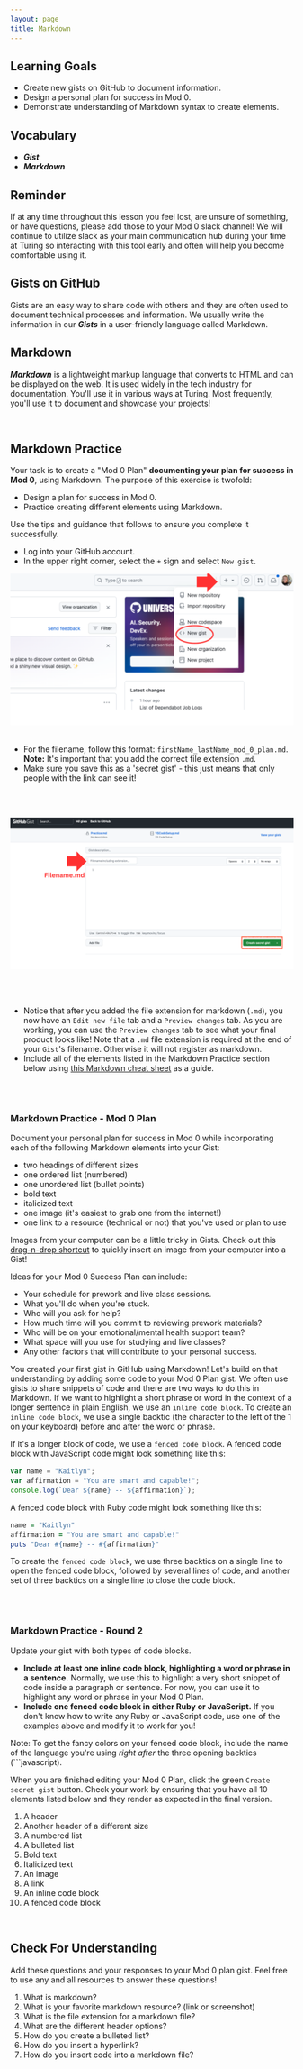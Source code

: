 ```yaml
---
layout: page
title: Markdown
---
```


## Learning Goals

- Create new gists on GitHub to document information.
- Design a personal plan for success in Mod 0.
- Demonstrate understanding of Markdown syntax to create elements.

## Vocabulary

- ***Gist***
- ***Markdown***

## Reminder

If at any time throughout this lesson you feel lost, are unsure of something, or have questions, please add those to your Mod 0 slack channel! We will continue to utilize slack as your main communication hub during your time at Turing so interacting with this tool early and often will help you become comfortable using it.

## Gists on GitHub

Gists are an easy way to share code with others and they are often used to document technical processes and information. We usually write the information in our ***Gists*** in a user-friendly language called Markdown.

## Markdown

***Markdown*** is a lightweight markup language that converts to HTML and can be displayed on the web. It is used widely in the tech industry for documentation. You'll use it in various ways at Turing. Most frequently, you'll use it to document and showcase your projects!

<br/>

## Markdown Practice

Your task is to create a "Mod 0 Plan" **documenting your plan for success in Mod 0**, using Markdown. The purpose of this exercise is twofold:
- Design a plan for success in Mod 0.
- Practice creating different elements using Markdown. 

Use the tips and guidance that follows to ensure you complete it successfully.

- Log into your GitHub account.
- In the upper right corner, select the `+` sign and select `New gist`. 

![Creating a New Gist](assets/markdown/new-gist.png)
<br/>
<br/>

- For the filename, follow this format: `firstName_lastName_mod_0_plan.md`. **Note:** It's important that you add the correct file extension `.md`.
- Make sure you save this as a 'secret gist' - this just means that only people with the link can see it!
<br/>
<br/>

![Add filename with correct format](assets/markdown/Filename.png)

<br/>
<br/>

- Notice that after you added the file extension for markdown (`.md`), you now have an `Edit new file` tab and a `Preview changes` tab. As you are working, you can use the `Preview changes` tab to see what your final product looks like! Note that a `.md` file extension is required at the end of your `Gist`'s filename. Otherwise it will not register as markdown.
- Include all of the elements listed in the Markdown Practice section below using [this Markdown cheat sheet](https://www.markdownguide.org/cheat-sheet/) as a guide.

<br/>
<br/>

<div>
  <h3>Markdown Practice - Mod 0 Plan</h3>
  <p>Document your personal plan for success in Mod 0 while incorporating each of the following Markdown elements into your Gist:</p>
  <ul>
    <li>two headings of different sizes</li>
    <li>one ordered list (numbered)</li>
    <li>one unordered list (bullet points)</li>
    <li>bold text</li>
    <li>italicized text</li>
    <li>one image (it's easiest to grab one from the internet!)</li>
    <li>one link to a resource (technical or not) that you've used or plan to use</li>
  </ul>
  <p>Images from your computer can be a little tricky in Gists. Check out this <a href="https://www.loom.com/share/8f7ce8e2e58f42fbbcbe215288ed1386" target="blank">drag-n-drop shortcut</a> to quickly insert an image from your computer into a Gist!</p>
  <p>Ideas for your Mod 0 Success Plan can include:</p>
  <ul>
    <li>Your schedule for prework and live class sessions.</li>
    <li>What you'll do when you're stuck.</li>
    <li>Who will you ask for help?</li>
    <li>How much time will you commit to reviewing prework materials?</li>
    <li>Who will be on your emotional/mental health support team?</li>
    <li>What space will you use for studying and live classes?</li>
    <li>Any other factors that will contribute to your personal success.</li>
  </ul>
</div>

You created your first gist in GitHub using Markdown! Let's build on that understanding by adding some code to your Mod 0 Plan gist. We often use gists to share snippets of code and there are two ways to do this in Markdown. If we want to highlight a short phrase or word in the context of a longer sentence in plain English, we use an `inline code block`. To create an `inline code block`, we use a single backtic (the character to the left of the 1 on your keyboard) before and after the word or phrase. 

If it's a longer block of code, we use a `fenced code block`. A fenced code block with JavaScript code might look something like this:
```javascript
var name = "Kaitlyn";
var affirmation = "You are smart and capable!";
console.log(`Dear ${name} -- ${affirmation}`);
```

A fenced code block with Ruby code might look something like this:
```ruby
name = "Kaitlyn"
affirmation = "You are smart and capable!"
puts "Dear #{name} -- #{affirmation}"
```

To create the `fenced code block`, we use three backtics on a single line to open the fenced code block, followed by several lines of code, and another set of three backtics on a single line to close the code block.

<br/>
<br/>

<div>
  <h3>Markdown Practice - Round 2</h3>
  <p>Update your gist with both types of code blocks.</p>
  <ul>
    <li><strong>Include at least one inline code block, highlighting a word or phrase in a sentence.</strong> Normally, we use this to highlight a very short snippet of code inside a paragraph or sentence. For now, you can use it to highlight any word or phrase in your Mod 0 Plan.</li>
    <li><strong>Include one fenced code block in either Ruby or JavaScript.</strong> If you don't know how to write any Ruby or JavaScript code, use one of the examples above and modify it to work for you!</li>
  </ul>
  <p>Note: To get the fancy colors on your fenced code block, include the name of the language you're using <em>right after</em> the three opening backtics (```javascript).</p>
</div>

When you are finished editing your Mod 0 Plan, click the green `Create secret gist` button. Check your work by ensuring that you have all 10 elements listed below and they render as expected in the final version.
1. A header
2. Another header of a different size
3. A numbered list
4. A bulleted list
5. Bold text
6. Italicized text
7. An image
8. A link
9. An inline code block
10. A fenced code block

<br/>

## Check For Understanding

Add these questions and your responses to your Mod 0 plan gist. Feel free to use any and all resources to answer these questions! 

1. What is markdown? 
1. What is your favorite markdown resource? (link or screenshot)
1. What is the file extension for a markdown file? 
1. What are the different header options? 
1. How do you create a bulleted list?
1. How do you insert a hyperlink?
1. How do you insert code into a markdown file?